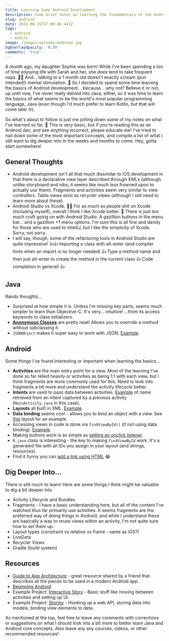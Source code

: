 ```yaml
---
title: Learning Some Android Development
description: Some brief notes on learning the fundamentals of the Android platform.
slug: android
date: 2019-08-15T17:00:46.441Z
tags:
  - android
  - mobile
image: /images/uploads/android.jpg
bgOverlayOpacity: '0.50'
comments: 'true'
---
```

A month ago, my daughter Sophie was born! While I've been spending a ton of time enjoying life with Sarah and her, she does tend to take frequent naps. 👶💤 And... talking to a 1 month old doesn't exactly scream (pun intended!) mental stimulation. 🧠 So I decided to spend some time learning the basics of Android development... because... why not? Believe it or not, up until now, I've never really delved into Java, either, so it was time to learn the basics of what seems to be the world's most popular programming language, Java (even though I'd much prefer to learn Kotlin, but that will come later 🤓).

So what's about to follow is just me jotting down some of my notes on what I've learned so far. 📝 This is _very_ basic, but if you're reading this as an Android dev, and see anything incorrect, please educate me! I've tried to nail down some of the most important concepts, and compile a list of what I still want to dig deeper into in the weeks and months to come. Hey, gotta start somewhere!

## General Thoughts

* Android development isn't all that much dissimilar to iOS development in that there is a declarative view layer described through XMLs (although unlike storyboard and nibs, it seems like much less frowned upon to actually _use_ them). Fragments and activities seem very similar to view controllers. Table views exist as recycler views (although I still need to learn more about these).
* Android Studio vs Xcode. 🤜🤛 For as much as people shit on Xcode (including myself), overall I think I like Xcode better. 🙊 There is just too much cruft going on with Android Studio. A gazillion buttons in the menu bar... and a gazillion +1 menu options. I'm sure this is all fine and dandy for those who are used to IntelliJ, but I like the simplicity of Xcode. Sorry, not sorry.
* I will say, though, some of the refactoring tools in Android Studio are quite impressive! 👍👍 Importing a class with alt-enter (and compiler hints when an import is no longer needed) 👍 Type a method name and then just alt-enter to create the method in the current class 👍 Code completion in general! 👍

## Java

Rando thoughts...

* Surprised at how simple it is. Unless I'm missing key parts, seems much simpler to learn than Objective-C. It's very... intuitive! ...from its access keywords to class initializers.
* **[Anonymous Classes](https://docs.oracle.com/javase/tutorial/java/javaOO/anonymousclasses.html)** are pretty neat! Allows you to override a method without subclassing it.
* `JSONObject` makes it super easy to work with JSON. [Example](https://github.com/help-debug-examples/treehouse-stormy/blob/master/app/src/main/java/com/example/stormy/MainActivity.java#L98).

## Android

Some things I've found interesting or important when learning the basics...

* **Activities** are the main entry point for a view. Most of the learning I've done so far relied heavily or activities as being 1:1 with each view, but I think fragments are more commonly used for this. Need to look into fragments a bit more and understand the activity lifecycle better.
* **Intents** are used to pass data between activities. [Example](https://github.com/help-debug-examples/treehouse-interactiveStory/blob/master/app/src/main/java/com/example/interactivestory/ui/StoryActivity.java#L47) of name retrieved from an intent captured by a previous activity (`MainActivity.java` in this case).
* **Layouts** all built in XML. [Example](https://github.com/help-debug-examples/treehouse-interactiveStory/blob/master/app/src/main/res/layout/activity_main.xml).
* **Data binding** seems cool - allows you to bind an object with a view. See [this](https://github.com/help-debug-examples/treehouse-stormy/blob/master/app/src/main/res/layout/activity_main.xml) layout for an example.
* Accessing views in code is done via `findViewById()` (if not using data binding). [Example](https://github.com/help-debug-examples/treehouse-interactiveStory/blob/master/app/src/main/java/com/example/interactivestory/ui/StoryActivity.java#L42).
* Making buttons work is as simple as [setting an onclick listener](https://github.com/help-debug-examples/treehouse-interactiveStory/blob/master/app/src/main/java/com/example/interactivestory/ui/StoryActivity.java#L80).
* `R.java` class is interesting - the key to making `findViewById` work. It's a generated file with all IDs you assign in your layout (and strings, resources).
* Find it funny you can [add a link using HTML](https://github.com/help-debug-examples/treehouse-stormy/blob/f0ecfdb7ab578bc3e94c0465c0de3d7da8f00012/app/src/main/res/values/strings.xml#L11) 😂

## Dig Deeper Into...

There is still much to learn! Here are some things I think might be valuable to dig a bit deeper into

* Activity Lifecycle and Bundles
* Fragments - I have a basic understanding here, but all of the content I've watched thus far primarily use activities. It seems fragments are the preferred way of doing things in Android, and while I understand these are basically a way to reuse views within an activity, I'm not quite sure how to set them up.
* Layout types (constraint vs relative vs frame - same as iOS?)
* LiveData
* Recycler Views
* Gradle (build system)

## Resources

* [Guide to App Architecture](https://developer.android.com/jetpack/docs/guide) - great resource shared by a friend that describes all the pieces to be used in a modern Android app.
* [Beginning Android](https://teamtreehouse.com/tracks/beginning-android)
* Example Project: [Interactive Story](https://github.com/help-debug-examples/treehouse-interactiveStory) - Basic stuff like moving between activities and setting up UI.
* Example Project: [Stormy](https://github.com/help-debug-examples/treehouse-stormy) - Hooking up a web API, storing data into models, binding view elements to data.

As mentioned at the top, feel free to leave any comments with corrections or suggestions on what I should look into a bit more to better learn Java and Android core concepts. Also leave any any courses, videos, or other recommended resources!

